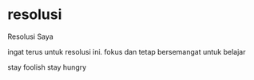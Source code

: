 # resolusi
Resolusi Saya

ingat terus untuk resolusi ini.
fokus dan tetap bersemangat untuk belajar

stay foolish stay hungry

